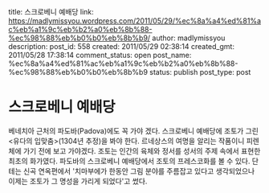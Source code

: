 title: 스크로베니 예배당
link: https://madlymissyou.wordpress.com/2011/05/29/%ec%8a%a4%ed%81%ac%eb%a1%9c%eb%b2%a0%eb%8b%88-%ec%98%88%eb%b0%b0%eb%8b%b9/
author: madlymissyou
description: 
post_id: 558
created: 2011/05/29 02:38:14
created_gmt: 2011/05/28 17:38:14
comment_status: open
post_name: %ec%8a%a4%ed%81%ac%eb%a1%9c%eb%b2%a0%eb%8b%88-%ec%98%88%eb%b0%b0%eb%8b%b9
status: publish
post_type: post

# 스크로베니 예배당

베네치아 근처의 파도바(Padova)에도 꼭 가야 겠다. 스크로베니 예배당에 조토가 그린 <유다의 입맞춤>(1304년 추정)을 봐야 한다. 르네상스의 여명을 알리는 작품이니 피렌체에 가기 전에 보고 가야겠다. 조토는 인간의 육체와 정서를 성서의 주제 속에서 표현한 최초의 화가였다. 파도바의 스크로베니 예배당에서 조토의 프레스코화를 볼 수 있다. 단테는 신곡 연옥편에서 '치마부에가 한동안 그림 분야를 주름잡고 있다고 생각되었으나 이제는 조토가 그 명성을 가리게 되었다'고 썼다.